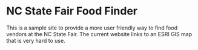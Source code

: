 # NC State Fair Food Finder

This is a sample site to provide a more user friendly way to find food vendors at the NC State Fair. The current website links to an ESRI GIS map that is very hard to use.